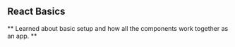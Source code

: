 ## React Basics

** Learned about basic setup and how all the components work together as an app. **

